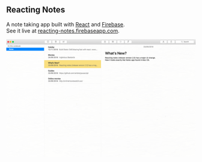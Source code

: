 ## Reacting Notes

A note taking app built with [React](https://reactjs.org/) and [Firebase](http://firebase.google.com).<br>
See it live at [reacting-notes.firebaseapp.com](http://reacting-notes.firebaseapp.com).

![screenshot](screenshot.png)